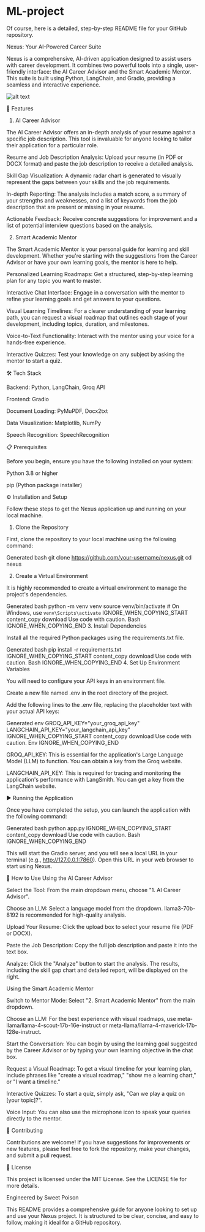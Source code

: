 # ML-project
Of course, here is a detailed, step-by-step README file for your GitHub repository.

Nexus: Your AI-Powered Career Suite

Nexus is a comprehensive, AI-driven application designed to assist users with career development. It combines two powerful tools into a single, user-friendly interface: the AI Career Advisor and the Smart Academic Mentor. This suite is built using Python, LangChain, and Gradio, providing a seamless and interactive experience.

![alt text](https"//i.imgur.com/your_project_image.png")

🚀 Features
1. AI Career Advisor

The AI Career Advisor offers an in-depth analysis of your resume against a specific job description. This tool is invaluable for anyone looking to tailor their application for a particular role.

Resume and Job Description Analysis: Upload your resume (in PDF or DOCX format) and paste the job description to receive a detailed analysis.

Skill Gap Visualization: A dynamic radar chart is generated to visually represent the gaps between your skills and the job requirements.

In-depth Reporting: The analysis includes a match score, a summary of your strengths and weaknesses, and a list of keywords from the job description that are present or missing in your resume.

Actionable Feedback: Receive concrete suggestions for improvement and a list of potential interview questions based on the analysis.

2. Smart Academic Mentor

The Smart Academic Mentor is your personal guide for learning and skill development. Whether you're starting with the suggestions from the Career Advisor or have your own learning goals, the mentor is here to help.

Personalized Learning Roadmaps: Get a structured, step-by-step learning plan for any topic you want to master.

Interactive Chat Interface: Engage in a conversation with the mentor to refine your learning goals and get answers to your questions.

Visual Learning Timelines: For a clearer understanding of your learning path, you can request a visual roadmap that outlines each stage of your development, including topics, duration, and milestones.

Voice-to-Text Functionality: Interact with the mentor using your voice for a hands-free experience.

Interactive Quizzes: Test your knowledge on any subject by asking the mentor to start a quiz.

🛠️ Tech Stack

Backend: Python, LangChain, Groq API

Frontend: Gradio

Document Loading: PyMuPDF, Docx2txt

Data Visualization: Matplotlib, NumPy

Speech Recognition: SpeechRecognition

📋 Prerequisites

Before you begin, ensure you have the following installed on your system:

Python 3.8 or higher

pip (Python package installer)

⚙️ Installation and Setup

Follow these steps to get the Nexus application up and running on your local machine.

1. Clone the Repository

First, clone the repository to your local machine using the following command:

Generated bash
git clone https://github.com/your-username/nexus.git
cd nexus

2. Create a Virtual Environment

It is highly recommended to create a virtual environment to manage the project's dependencies.

Generated bash
python -m venv venv
source venv/bin/activate  # On Windows, use `venv\Scripts\activate`
IGNORE_WHEN_COPYING_START
content_copy
download
Use code with caution.
Bash
IGNORE_WHEN_COPYING_END
3. Install Dependencies

Install all the required Python packages using the requirements.txt file.

Generated bash
pip install -r requirements.txt
IGNORE_WHEN_COPYING_START
content_copy
download
Use code with caution.
Bash
IGNORE_WHEN_COPYING_END
4. Set Up Environment Variables

You will need to configure your API keys in an environment file.

Create a new file named .env in the root directory of the project.

Add the following lines to the .env file, replacing the placeholder text with your actual API keys:

Generated env
GROQ_API_KEY="your_groq_api_key"
LANGCHAIN_API_KEY="your_langchain_api_key"
IGNORE_WHEN_COPYING_START
content_copy
download
Use code with caution.
Env
IGNORE_WHEN_COPYING_END

GROQ_API_KEY: This is essential for the application's Large Language Model (LLM) to function. You can obtain a key from the Groq website.

LANGCHAIN_API_KEY: This is required for tracing and monitoring the application's performance with LangSmith. You can get a key from the LangChain website.

▶️ Running the Application

Once you have completed the setup, you can launch the application with the following command:

Generated bash
python app.py
IGNORE_WHEN_COPYING_START
content_copy
download
Use code with caution.
Bash
IGNORE_WHEN_COPYING_END

This will start the Gradio server, and you will see a local URL in your terminal (e.g., http://127.0.0.1:7860). Open this URL in your web browser to start using Nexus.

📖 How to Use
Using the AI Career Advisor

Select the Tool: From the main dropdown menu, choose "1. AI Career Advisor".

Choose an LLM: Select a language model from the dropdown. llama3-70b-8192 is recommended for high-quality analysis.

Upload Your Resume: Click the upload box to select your resume file (PDF or DOCX).

Paste the Job Description: Copy the full job description and paste it into the text box.

Analyze: Click the "Analyze" button to start the analysis. The results, including the skill gap chart and detailed report, will be displayed on the right.

Using the Smart Academic Mentor

Switch to Mentor Mode: Select "2. Smart Academic Mentor" from the main dropdown.

Choose an LLM: For the best experience with visual roadmaps, use meta-llama/llama-4-scout-17b-16e-instruct or meta-llama/llama-4-maverick-17b-128e-instruct.

Start the Conversation: You can begin by using the learning goal suggested by the Career Advisor or by typing your own learning objective in the chat box.

Request a Visual Roadmap: To get a visual timeline for your learning plan, include phrases like "create a visual roadmap," "show me a learning chart," or "I want a timeline."

Interactive Quizzes: To start a quiz, simply ask, "Can we play a quiz on [your topic]?".

Voice Input: You can also use the microphone icon to speak your queries directly to the mentor.

🤝 Contributing

Contributions are welcome! If you have suggestions for improvements or new features, please feel free to fork the repository, make your changes, and submit a pull request.

📜 License

This project is licensed under the MIT License. See the LICENSE file for more details.

Engineered by Sweet Poison

This README provides a comprehensive guide for anyone looking to set up and use your Nexus project. It is structured to be clear, concise, and easy to follow, making it ideal for a GitHub repository.
